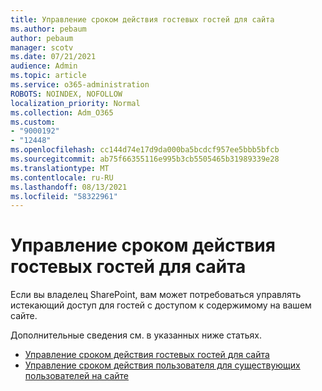 ```yaml
---
title: Управление сроком действия гостевых гостей для сайта
ms.author: pebaum
author: pebaum
manager: scotv
ms.date: 07/21/2021
audience: Admin
ms.topic: article
ms.service: o365-administration
ROBOTS: NOINDEX, NOFOLLOW
localization_priority: Normal
ms.collection: Adm_O365
ms.custom:
- "9000192"
- "12448"
ms.openlocfilehash: cc144d74e17d9da000ba5bcdcf957ee5bbb5bfcb
ms.sourcegitcommit: ab75f66355116e995b3cb5505465b31989339e28
ms.translationtype: MT
ms.contentlocale: ru-RU
ms.lasthandoff: 08/13/2021
ms.locfileid: "58322961"
---
```

# <a name="manage-guest-expiration-for-a-site"></a>Управление сроком действия гостевых гостей для сайта

Если вы владелец SharePoint, вам может потребоваться управлять истекающий доступ для гостей с доступом к содержимому на вашем сайте.

Дополнительные сведения см. в указанных ниже статьях.

- [Управление сроком действия гостевых гостей для сайта](https://support.microsoft.com/office/manage-guest-expiration-for-a-site-25bee24f-42ad-4ee8-8402-4186eed74dea)
- [Управление сроком действия пользователя для существующих пользователей на сайте](https://docs.microsoft.com/sharepoint/dev/solution-guidance/manage-user-sharing-expiration)